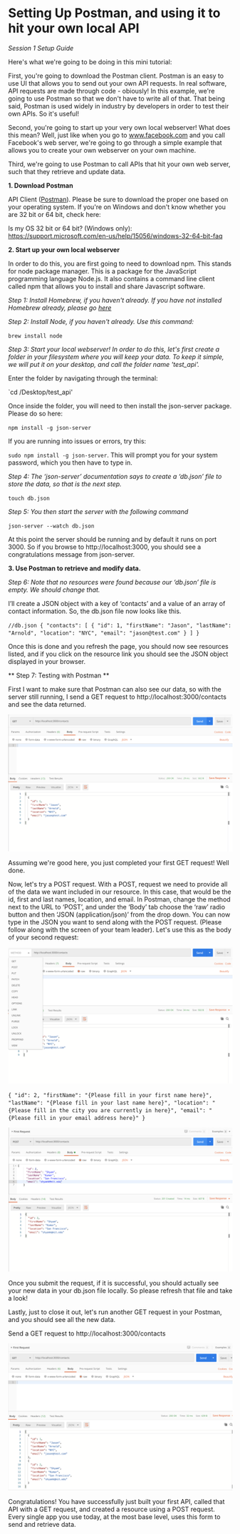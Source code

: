 # Setting Up Postman, and using it to hit your own local API
*Session 1 Setup Guide*

Here's what we're going to be doing in this mini tutorial:

First, you're going to download the Postman client. Postman is an easy to use UI that allows you to send out your own API requests. In real software, API requests are made through code - obiously! In this example, we're going to use Postman so that we don't have to write all of that. That being said, Postman is used widely in industry  by developers in order to test their own APIs. So it's useful!

Second, you're going to start up your very own local webserver! What does this mean? Well, just like when you go to www.facebook.com and you call Facebook's web server, we're going to go through a simple example that allows you to create your own webserver on your own machine.

Third, we're going to use Postman to call APIs that hit your own web server, such that they retrieve and update data.


**1. Download Postman**

API Client ([Postman](https://www.postman.com/)). Please be sure to download the proper one based on your operating system. If you're on Windows and don't know whether you are 32 bit or 64 bit, check here:

Is my OS 32 bit or 64 bit? (Windows only): https://support.microsoft.com/en-us/help/15056/windows-32-64-bit-faq

**2. Start up your own local webserver**

In order to do this, you are first going to need to download npm. This stands for node package manager. This is a package for the JavaScript programming language Node.js. It also contains a command line client called npm that allows you to install and share Javascript software.

*Step 1: Install Homebrew, if you haven't already. If you have not installed Homebrew already, please go [here](/session1/setup_terminal.md)*

*Step 2: Install Node, if you haven't already. Use this command:*

`brew install node`

*Step 3: Start your local webserver! In order to do this, let's first create a folder in your filesystem where you will keep your data. To keep it simple, we will put it on your desktop, and call the folder name 'test_api'.*

Enter the folder by navigating through the terminal:

`cd /Desktop/test_api'

Once inside the folder, you will need to then install the json-server package. Please do so here:

`npm install -g json-server`

If you are running into issues or errors, try this:

`sudo npm install -g json-server`. This will prompt you for your system password, which you then have to type in.

*Step 4: The ‘json-server’ documentation says to create a ‘db.json’ file to store the data, so that is the next step.*

`touch db.json`

*Step 5: You then start the server with the following command*

`json-server --watch db.json`

At this point the server should be running and by default it runs on port 3000. So if you browse to http://localhost:3000, you should see a congratulations message from json-server.

**3. Use Postman to retrieve and modify data.**

*Step 6: Note that no resources were found because our ‘db.json’ file is empty. We should change that.*

I’ll create a JSON object with a key of ‘contacts’ and a value of an array of contact information. So, the db.json file now looks like this.


`//db.json
{
  "contacts": [
    {
      "id": 1,
      "firstName": "Jason",
      "lastName": "Arnold",
      "location": "NYC",
      "email": "jason@test.com"
    }
  ]
}`

Once this is done and you refresh the page, you should now see resources listed, and if you click on the resource link you should see the JSON object displayed in your browser.


** Step 7: Testing with Postman **

First I want to make sure that Postman can also see our data, so with the server still running, I send a GET request to http://localhost:3000/contacts and see the data returned.

![Postman1](../assets/Postman1.png)


Assuming we're good here, you just completed your first GET request! Well done. 

Now, let's try a POST request. With a POST, request we need to provide all of the data we want included in our resource. In this case, that would be the id, first and last names, location, and email. In Postman, change the method next to the URL to ‘POST’, and under the ‘Body’ tab choose the ‘raw’ radio button and then ‘JSON (application/json)’ from the drop down. You can now type in the JSON you want to send along with the POST request. (Please follow along with the screen of your team leader). Let's use this as the body of your second request:

![Postman2](../assets/Postman2.png)

`{
  "id": 2,
  "firstName": "{Please fill in your first name here}",
  "lastName": "{Please fill in your last name here}",
  "location": "{Please fill in the city you are currently in here}",
  "email": "{Please fill in your email address here}"
}`

![Postman3](../assets/Postman3.png)


Once you submit the request, if it is successful, you should actually see your new data in your db.json file locally. So please refresh that file and take a look!

Lastly, just to close it out, let's run another GET request in your Postman, and you should see all the new data.


Send a GET request to http://localhost:3000/contacts

![Postman4](../assets/Postman4.png)


Congratulations! You have successfully just built your first API, called that API with a GET request, and created a resource using a POST request. Every single app you use today, at the most base level, uses this form to send and retrieve data.





